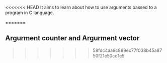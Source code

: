 <<<<<<< HEAD
It aims to learn about how to use arguments passed to a program in C language.


=======
## Argurment counter and Argurment vector
>>>>>>> 58fdc4aa9c889ec77f038b45a8750f21e50cd1e5
